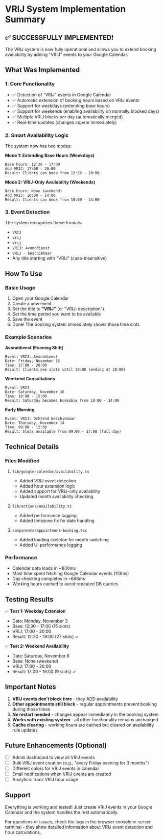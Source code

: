 # VRIJ System Implementation Summary

## ✅ SUCCESSFULLY IMPLEMENTED!

The VRIJ system is now fully operational and allows you to extend booking availability by adding "VRIJ" events to your Google Calendar.

## What Was Implemented

### 1. Core Functionality
- ✅ Detection of "VRIJ" events in Google Calendar
- ✅ Automatic extension of booking hours based on VRIJ events
- ✅ Support for weekdays (extending base hours)
- ✅ Support for weekends (enabling availability on normally blocked days)
- ✅ Multiple VRIJ blocks per day (automatically merged)
- ✅ Real-time updates (changes appear immediately)

### 2. Smart Availability Logic
The system now has two modes:

**Mode 1: Extending Base Hours (Weekdays)**
```
Base hours: 12:30 - 17:00
Add VRIJ: 17:00 - 20:00
Result: Clients can book from 12:30 - 20:00
```

**Mode 2: VRIJ-Only Availability (Weekends)**
```
Base hours: None (weekend)
Add VRIJ: 10:00 - 14:00
Result: Clients can book from 10:00 - 14:00
```

### 3. Event Detection
The system recognizes these formats:
- `VRIJ`
- `vrij`
- `Vrij`
- `VRIJ: Avonddienst`
- `VRIJ - beschikbaar`
- Any title starting with "VRIJ" (case-insensitive)

## How To Use

### Basic Usage
1. Open your Google Calendar
2. Create a new event
3. Set the title to **"VRIJ"** (or "VRIJ: description")
4. Set the time period you want to be available
5. Save the event
6. Done! The booking system immediately shows those time slots

### Example Scenarios

**Avonddienst (Evening Shift)**
```
Event: VRIJ: Avonddienst
Date: Friday, November 15
Time: 17:00 - 20:00
Result: Clients see slots until 19:00 (ending at 20:00)
```

**Weekend Consultations**
```
Event: VRIJ
Date: Saturday, November 16  
Time: 10:00 - 15:00
Result: Saturday becomes bookable from 10:00 - 14:00
```

**Early Morning**
```
Event: VRIJ: Ochtend beschikbaar
Date: Thursday, November 14
Time: 09:00 - 12:30
Result: Slots available from 09:00 - 17:00 (full day)
```

## Technical Details

### Files Modified
1. `lib/google-calendar/availability.ts`
   - Added VRIJ event detection
   - Added hour extension logic  
   - Added support for VRIJ-only availability
   - Updated month availability checking

2. `lib/actions/availability.ts`
   - Added performance logging
   - Added timezone fix for date handling

3. `components/appointment-booking.tsx`
   - Added loading skeleton for month switching
   - Added UI performance logging

### Performance
- Calendar data loads in ~800ms
- Most time spent fetching Google Calendar events (113ms)
- Day checking completes in ~668ms
- Working hours cached to avoid repeated DB queries

## Testing Results

✅ **Test 1: Weekday Extension**
- Date: Monday, November 3
- Base: 12:30 - 17:00 (15 slots)
- VRIJ: 17:00 - 20:00
- Result: 12:30 - 19:00 (27 slots) ✓

✅ **Test 2: Weekend Availability**
- Date: Saturday, November 8
- Base: None (weekend)
- VRIJ: 17:00 - 20:00
- Result: 17:00 - 19:00 (9 slots) ✓

## Important Notes

1. **VRIJ events don't block time** - they ADD availability
2. **Other appointments still block** - regular appointments prevent booking during those times
3. **No restart needed** - changes appear immediately in the booking system
4. **Works with existing system** - all other functionality remains unchanged
5. **Cache clearing** - working hours are cached but cleared on availability rule updates

## Future Enhancements (Optional)

- [ ] Admin dashboard to view all VRIJ events
- [ ] Bulk VRIJ event creation (e.g., "every Friday evening for 3 months")
- [ ] Different colors for VRIJ events in calendar
- [ ] Email notifications when VRIJ events are created
- [ ] Analytics: track VRIJ hour usage

## Support

Everything is working and tested! Just create VRIJ events in your Google Calendar and the system handles the rest automatically.

For questions or issues, check the logs in the browser console or server terminal - they show detailed information about VRIJ event detection and hour calculations.


